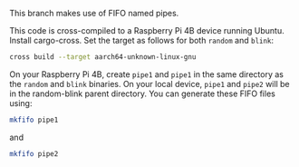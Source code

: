 This branch makes use of FIFO named pipes.

This code is cross-compiled to a Raspberry Pi 4B device running Ubuntu. Install cargo-cross. Set the target as follows for both `random` and `blink`:

```bash
cross build --target aarch64-unknown-linux-gnu
```

On your Raspberry Pi 4B, create `pipe1` and `pipe1` in the same directory as the `random` and `blink` binaries. On your local device, `pipe1` and `pipe2` will be in the random-blink parent directory. You can generate these FIFO files using:

```bash
mkfifo pipe1
```

and

```bash
mkfifo pipe2
```
